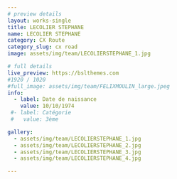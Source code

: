 ```yaml
---
# preview details
layout: works-single
title: LECOLIER STEPHANE
name: LECOLIER STEPHANE
category: CX Route
category_slug: cx road
image: assets/img/team/LECOLIERSTEPHANE_1.jpg

# full details
live_preview: https://bslthemes.com
#1920 / 1020
#full_image: assets/img/team/FELIXMOULIN_large.jpeg
info:
  - label: Date de naissance
    value: 10/10/1974
 #- label: Catégorie 
 #   value: 3ème

gallery:
  - assets/img/team/LECOLIERSTEPHANE_1.jpg
  - assets/img/team/LECOLIERSTEPHANE_2.jpg
  - assets/img/team/LECOLIERSTEPHANE_3.jpg
  - assets/img/team/LECOLIERSTEPHANE_4.jpg

---
```


